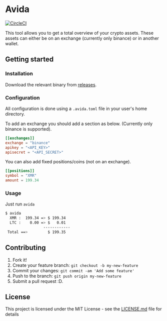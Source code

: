 # Avida

[![CircleCI](https://circleci.com/gh/jkielbaey/avida.svg?style=svg)](https://circleci.com/gh/jkielbaey/avida)

This tool allows you to get a total overview of your crypto assets. These
assets can either be on an exchange (currently only binance) or in another
wallet.

## Getting started

### Installation

Download the relevant binary from [releases](https://github.com/jkielbaey/avida/releases).

### Configuration

All configuration is done using a `.avida.toml` file in your user's home directory.

To add an exchange you should add a section as below. (Currently only binance is supported).

```toml
[[exchanges]]
exchange = "binance"
apikey = "<API_KEY>"
apisecret = "<API_SECRET>"
```

You can also add fixed positions/coins (not on an exchange).

```toml
[[positions]]
symbol = "XMR"
amount = 199.34
```

### Usage

Just run `avida`

```sh
$ avida
  XMR :  199.34 => $ 199.34
  LTC :    0.00 => $   0.01
                 ------------
 Total ==>         $ 199.35
```

## Contributing

1. Fork it!
1. Create your feature branch: `git checkout -b my-new-feature`
1. Commit your changes: `git commit -am 'Add some feature'`
1. Push to the branch: `git push origin my-new-feature`
1. Submit a pull request :D.

## License

This project is licensed under the MIT License - see the [LICENSE.md](LICENSE.md) file for details
